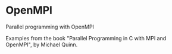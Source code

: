 # OpenMPI
Parallel programming with OpenMPI

Examples from the book "Parallel Programming in C with MPI and OpenMPI", by Michael Quinn.
